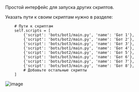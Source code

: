 Простой интерфейс для запуска других скриптов.

Указать пути к своим скриптам нужно в разделе:

        # Пути к скриптам
        self.scripts = [
            {'script': 'bots/bot1/main.py', 'name': 'Бот 1'},
            {'script': 'bots/bot2/main.py', 'name': 'Бот 2'},
            {'script': 'bots/bot3/main.py', 'name': 'Бот 3'},
            {'script': 'bots/bot1/main.py', 'name': 'Бот 4'},
            {'script': 'bots/bot2/main.py', 'name': 'Бот 5'},
            {'script': 'bots/bot3/main.py', 'name': 'Бот 6'},
            {'script': 'bots/bot2/main.py', 'name': 'Бот 7'},
            {'script': 'bots/bot3/main.py', 'name': 'Бот 8'},
            # Добавьте остальные скрипты
        ]
![image](https://github.com/user-attachments/assets/19299409-1910-4597-86a3-57fcdc7ee2df)
